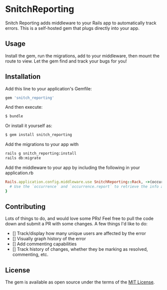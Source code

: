 # SnitchReporting
Snitch Reporting adds middleware to your Rails app to automatically track errors.
This is a self-hosted gem that plugs directly into your app.

## Usage
Install the gem, run the migrations, add to your middleware, then mount the route to view. Let the gem find and track your bugs for you!

## Installation
Add this line to your application's Gemfile:

```ruby
gem 'snitch_reporting'
```

And then execute:
```bash
$ bundle
```

Or install it yourself as:
```bash
$ gem install snitch_reporting
```

Add the migrations to your app with
```bash
rails g snitch_reporting:install
rails db:migrate
```

Add the middleware to your app by including the following in your application.rb
```ruby
Rails.application.config.middleware.use SnitchReporting::Rack, ->(occurrence) {
  # Use the `occurrence` and `occurrence.report` to retrieve the info and notify to your reception box of choice, whether it be Email, SMS, Slack, or some other API.
}
```

## Contributing
Lots of things to do, and would love some PRs! Feel free to pull the code down and submit a PR with some changes.
A few things I'd like to do:

- [] Track/display how many unique users are affected by the error
- [] Visually graph history of the error
- [] Add commenting capabilities
- [] Track history of changes, whether they be marking as resolved, commenting, etc.

## License
The gem is available as open source under the terms of the [MIT License](https://opensource.org/licenses/MIT).
